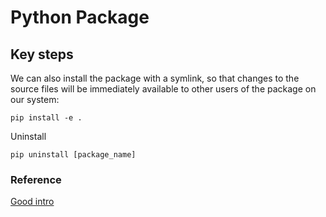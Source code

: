 # Python Package

## Key steps

We can also install the package with a symlink, so that changes to the source files will be immediately available to other users of the package on our system:

```
pip install -e .
```

Uninstall

```
pip uninstall [package_name]
```

### Reference
[Good intro](https://python-packaging.readthedocs.io/en/latest/)
